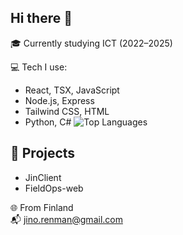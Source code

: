 ## Hi there 👋
🎓 Currently studying ICT (2022–2025)  

💻 Tech I use:
- React, TSX, JavaScript
- Node.js, Express
- Tailwind CSS, HTML
- Python, C#
![Top Languages](https://github-readme-stats.vercel.app/api/top-langs/?username=jinbs11&layout=compact&theme=tokyonight)

## 🚀 Projects
- JinClient
- FieldOps-web

🌐 From Finland  
📬 jino.renman@gmail.com  
